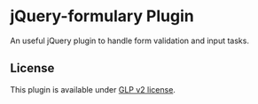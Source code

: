 jQuery-formulary Plugin
================

An useful jQuery plugin to handle form validation and input tasks.

## License

This plugin is available under [GLP v2 license](http://www.gnu.org/licenses/gpl-2.0.html).
